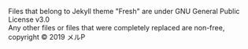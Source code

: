 Files that belong to Jekyll theme "Fresh" are under GNU General Public License v3.0  
Any other files or files that were completely replaced are non-free,
copyright © 2019 メルP
